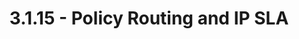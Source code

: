 ---
name: 3.1.15
title: 3.1.15 - Policy Routing and IP SLA
short-title: Policy Routing & IP SLA
category: 3.1 IPv4
collection: general-routing
layout: page
exam: both
---